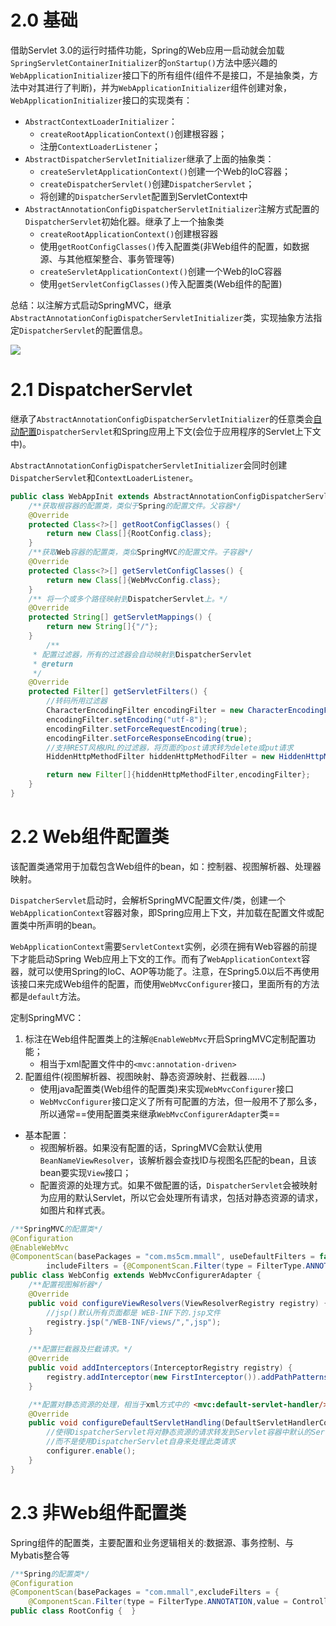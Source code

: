 # 2.0 基础

借助Servlet 3.0的运行时插件功能，Spring的Web应用一启动就会加载`SpringServletContainerInitializer`的`onStartup()`方法中感兴趣的`WebApplicationInitializer`接口下的所有组件(组件不是接口，不是抽象类，方法中对其进行了判断)，并为`WebApplicationInitializer`组件创建对象，`WebApplicationInitializer`接口的实现类有：

- `AbstractContextLoaderInitializer`：
  - `createRootApplicationContext()`创建根容器；
  - 注册`ContextLoaderListener`；
- `AbstractDispatcherServletInitializer`继承了上面的抽象类：
  - `createServletApplicationContext()`创建一个Web的IoC容器；
  - `createDispatcherServlet()`创建`DispatcherServlet`；
  - 将创建的`DispatcherServlet`配置到ServletContext中
- `AbstractAnnotationConfigDispatcherServletInitializer`注解方式配置的`DispatcherServlet`初始化器。继承了上一个抽象类
  - `createRootApplicationContext()`创建根容器
  - 使用`getRootConfigClasses()`传入配置类(非Web组件的配置，如数据源、与其他框架整合、事务管理等)
  - `createServletApplicationContext()`创建一个Web的IoC容器
  - 使用`getServletConfigClasses()`传入配置类(Web组件的配置)

总结：以注解方式启动SpringMVC，继承`AbstractAnnotationConfigDispatcherServletInitializer`类，实现抽象方法指定`DispatcherServlet`的配置信息。

![](https://docs.spring.io/spring/docs/5.0.7.RELEASE/spring-framework-reference/images/mvc-context-hierarchy.png)



# 2.1 DispatcherServlet

继承了`AbstractAnnotationConfigDispatcherServletInitializer`的任意类会<u>自动配置</u>`DispatcherServlet`和Spring应用上下文(会位于应用程序的Servlet上下文中)。

`AbstractAnnotationConfigDispatcherServletInitializer`会同时创建`DispatcherServlet`和`ContextLoaderListener`。

```java
public class WebAppInit extends AbstractAnnotationConfigDispatcherServletInitializer {
    /**获取根容器的配置类，类似于Spring的配置文件。父容器*/
    @Override
    protected Class<?>[] getRootConfigClasses() {
        return new Class[]{RootConfig.class};
    }
    /**获取Web容器的配置类，类似SpringMVC的配置文件。子容器*/
    @Override
    protected Class<?>[] getServletConfigClasses() {
        return new Class[]{WebMvcConfig.class};
    }
    /** 将一个或多个路径映射到DispatcherServlet上。*/
    @Override
    protected String[] getServletMappings() {
        return new String[]{"/"};
    }
        /**
     * 配置过滤器，所有的过滤器会自动映射到DispatcherServlet
     * @return
     */
    @Override
    protected Filter[] getServletFilters() {
        //转码所用过滤器
        CharacterEncodingFilter encodingFilter = new CharacterEncodingFilter();
        encodingFilter.setEncoding("utf-8");
        encodingFilter.setForceRequestEncoding(true);
        encodingFilter.setForceResponseEncoding(true);
        //支持REST风格URL的过滤器，将页面的post请求转为delete或put请求
        HiddenHttpMethodFilter hiddenHttpMethodFilter = new HiddenHttpMethodFilter();

        return new Filter[]{hiddenHttpMethodFilter,encodingFilter};
    }
}
```



# 2.2 Web组件配置类

该配置类通常用于加载包含Web组件的bean，如：控制器、视图解析器、处理器映射。

`DispatcherServlet`启动时，会解析SpringMVC配置文件/类，创建一个`WebApplicationContext`容器对象，即Spring应用上下文，并加载在配置文件或配置类中所声明的bean。

`WebApplicationContext`需要`ServletContext`实例，必须在拥有Web容器的前提下才能启动Spring Web应用上下文的工作。而有了`WebApplicationContext`容器，就可以使用Spring的IoC、AOP等功能了。注意，在Spring5.0以后不再使用该接口来完成Web组件的配置，而使用`WebMvcConfigurer`接口，里面所有的方法都是`default`方法。

定制SpringMVC：

1. 标注在Web组件配置类上的注解`@EnableWebMvc`开启SpringMVC定制配置功能；
   - 相当于xml配置文件中的`<mvc:annotation-driven>`
2. 配置组件(视图解析器、视图映射、静态资源映射、拦截器......)
   - 使用java配置类(Web组件的配置类)来实现`WebMvcConfigurer`接口
   - `WebMvcConfigurer`接口定义了所有可配置的方法，但一般用不了那么多，所以通常==使用配置类来继承`WebMvcConfigurerAdapter`类==



- 基本配置：
  - 视图解析器。如果没有配置的话，SpringMVC会默认使用`BeanNameViewResolver`，该解析器会查找ID与视图名匹配的bean，且该bean要实现`View`接口；
  - 配置资源的处理方式。如果不做配置的话，`DispatcherServlet`会被映射为应用的默认Servlet，所以它会处理所有请求，包括对静态资源的请求，如图片和样式表。

```java
/**SpringMVC的配置类*/
@Configuration
@EnableWebMvc
@ComponentScan(basePackages = "com.ms5cm.mmall", useDefaultFilters = false,
        includeFilters = {@ComponentScan.Filter(type = FilterType.ANNOTATION,value = Controller.class)})
public class WebConfig extends WebMvcConfigurerAdapter {
    /**配置视图解析器*/
    @Override
    public void configureViewResolvers(ViewResolverRegistry registry) {
        //jsp()默认所有页面都是 WEB-INF下的.jsp文件
        registry.jsp("/WEB-INF/views/",",jsp");
    }

    /**配置拦截器及拦截请求。*/
    @Override
    public void addInterceptors(InterceptorRegistry registry) {
        registry.addInterceptor(new FirstInterceptor()).addPathPatterns("/**");
    }

    /**配置对静态资源的处理，相当于xml方式中的 <mvc:default-servlet-handler/> */
    @Override
    public void configureDefaultServletHandling(DefaultServletHandlerConfigurer configurer) {
        //使得DispatcherServlet将对静态资源的请求转发到Servlet容器中默认的Servlet上，
        //而不是使用DispatcherServlet自身来处理此类请求
        configurer.enable();
    }
}
```



# 2.3 非Web组件配置类

Spring组件的配置类，主要配置和业务逻辑相关的:数据源、事务控制、与Mybatis整合等

```java
/**Spring的配置类*/
@Configuration
@ComponentScan(basePackages = "com.mmall",excludeFilters = {
    @ComponentScan.Filter(type = FilterType.ANNOTATION,value = Controller.class)})
public class RootConfig {  }
```

